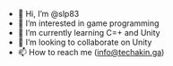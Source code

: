 - 👋 Hi, I’m @slp83
- 👀 I’m interested in game programming
- 🌱 I’m currently learning C=+ and Unity
- 💞️ I’m looking to collaborate on Unity
- 📫 How to reach me (info@techakin.ga)

<!---
slp83/slp83 is a ✨ special ✨ repository because its `README.md` (this file) appears on your GitHub profile.
You can click the Preview link to take a look at your changes.
--->
